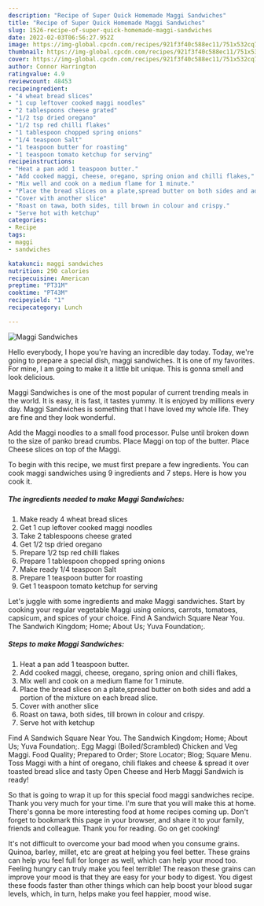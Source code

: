 ```yaml
---
description: "Recipe of Super Quick Homemade Maggi Sandwiches"
title: "Recipe of Super Quick Homemade Maggi Sandwiches"
slug: 1526-recipe-of-super-quick-homemade-maggi-sandwiches
date: 2022-02-03T06:56:27.952Z
image: https://img-global.cpcdn.com/recipes/921f3f40c588ec11/751x532cq70/maggi-sandwiches-recipe-main-photo.jpg
thumbnail: https://img-global.cpcdn.com/recipes/921f3f40c588ec11/751x532cq70/maggi-sandwiches-recipe-main-photo.jpg
cover: https://img-global.cpcdn.com/recipes/921f3f40c588ec11/751x532cq70/maggi-sandwiches-recipe-main-photo.jpg
author: Connor Harrington
ratingvalue: 4.9
reviewcount: 48453
recipeingredient:
- "4 wheat bread slices"
- "1 cup leftover cooked maggi noodles"
- "2 tablespoons cheese grated"
- "1/2 tsp dried oregano"
- "1/2 tsp red chilli flakes"
- "1 tablespoon chopped spring onions"
- "1/4 teaspoon Salt"
- "1 teaspoon butter for roasting"
- "1 teaspoon tomato ketchup for serving"
recipeinstructions:
- "Heat a pan add 1 teaspoon butter."
- "Add cooked maggi, cheese, oregano, spring onion and chilli flakes,"
- "Mix well and cook on a medium flame for 1 minute."
- "Place the bread slices on a plate,spread butter on both sides and add a portion of the mixture on each bread slice."
- "Cover with another slice"
- "Roast on tawa, both sides, till brown in colour and crispy."
- "Serve hot with ketchup"
categories:
- Recipe
tags:
- maggi
- sandwiches

katakunci: maggi sandwiches 
nutrition: 290 calories
recipecuisine: American
preptime: "PT31M"
cooktime: "PT43M"
recipeyield: "1"
recipecategory: Lunch

---
```



![Maggi Sandwiches](https://img-global.cpcdn.com/recipes/921f3f40c588ec11/751x532cq70/maggi-sandwiches-recipe-main-photo.jpg)

Hello everybody, I hope you're having an incredible day today. Today, we're going to prepare a special dish, maggi sandwiches. It is one of my favorites. For mine, I am going to make it a little bit unique. This is gonna smell and look delicious.

Maggi Sandwiches is one of the most popular of current trending meals in the world. It is easy, it is fast, it tastes yummy. It is enjoyed by millions every day. Maggi Sandwiches is something that I have loved my whole life. They are fine and they look wonderful.

Add the Maggi noodles to a small food processor. Pulse until broken down to the size of panko bread crumbs. Place Maggi on top of the butter. Place Cheese slices on top of the Maggi.


To begin with this recipe, we must first prepare a few ingredients. You can cook maggi sandwiches using 9 ingredients and 7 steps. Here is how you cook it.

<!--inarticleads1-->

##### The ingredients needed to make Maggi Sandwiches:

1. Make ready 4 wheat bread slices
1. Get 1 cup leftover cooked maggi noodles
1. Take 2 tablespoons cheese grated
1. Get 1/2 tsp dried oregano
1. Prepare 1/2 tsp red chilli flakes
1. Prepare 1 tablespoon chopped spring onions
1. Make ready 1/4 teaspoon Salt
1. Prepare 1 teaspoon butter for roasting
1. Get 1 teaspoon tomato ketchup for serving


Let&#39;s juggle with some ingredients and make Maggi sandwiches. Start by cooking your regular vegetable Maggi using onions, carrots, tomatoes, capsicum, and spices of your choice. Find A Sandwich Square Near You. The Sandwich Kingdom; Home; About Us; Yuva Foundation;. 

<!--inarticleads2-->

##### Steps to make Maggi Sandwiches:

1. Heat a pan add 1 teaspoon butter.
1. Add cooked maggi, cheese, oregano, spring onion and chilli flakes,
1. Mix well and cook on a medium flame for 1 minute.
1. Place the bread slices on a plate,spread butter on both sides and add a portion of the mixture on each bread slice.
1. Cover with another slice
1. Roast on tawa, both sides, till brown in colour and crispy.
1. Serve hot with ketchup


Find A Sandwich Square Near You. The Sandwich Kingdom; Home; About Us; Yuva Foundation;. Egg Maggi (Boiled/Scrambled) Chicken and Veg Maggi. Food Quality; Prepared to Order; Store Locator; Blog; Square Menu. Toss Maggi with a hint of oregano, chili flakes and cheese &amp; spread it over toasted bread slice and tasty Open Cheese and Herb Maggi Sandwich is ready! 

So that is going to wrap it up for this special food maggi sandwiches recipe. Thank you very much for your time. I'm sure that you will make this at home. There's gonna be more interesting food at home recipes coming up. Don't forget to bookmark this page in your browser, and share it to your family, friends and colleague. Thank you for reading. Go on get cooking!

It's not difficult to overcome your bad mood when you consume grains. Quinoa, barley, millet, etc are great at helping you feel better. These grains can help you feel full for longer as well, which can help your mood too. Feeling hungry can truly make you feel terrible! The reason these grains can improve your mood is that they are easy for your body to digest. You digest these foods faster than other things which can help boost your blood sugar levels, which, in turn, helps make you feel happier, mood wise.
